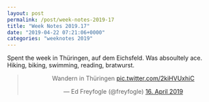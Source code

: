 ```yaml
---
layout: post
permalink: /post/week-notes-2019-17
title: "Week Notes 2019.17"
date: "2019-04-22 07:21:06+0000"
categories: "weeknotes 2019"
---
```


Spent the week in Thüringen, auf dem Eichsfeld. Was absoultely ace. Hiking, biking, swimming, reading, bratwurst.
<center>
<blockquote class="twitter-tweet" data-lang="de"><p lang="de" dir="ltr">Wandern in Thüringen <a href="https://t.co/2kiHVUxhiC">pic.twitter.com/2kiHVUxhiC</a></p>&mdash; Ed Freyfogle (@freyfogle) <a href="https://twitter.com/freyfogle/status/1118163243598585856?ref_src=twsrc%5Etfw">16. April 2019</a></blockquote>
<script async src="https://platform.twitter.com/widgets.js" charset="utf-8"></script>
</center>




 








